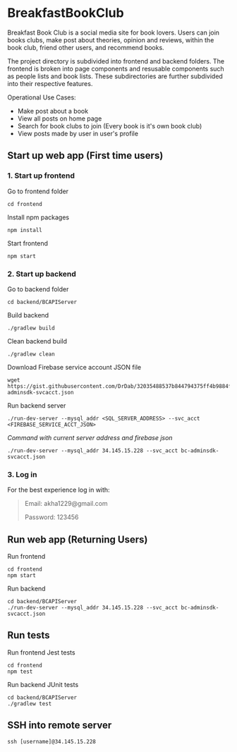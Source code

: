 # BreakfastBookClub

Breakfast Book Club is a social media site for book lovers. 
Users can join books clubs,
make post about theories, opinion and reviews, within the book club,
friend other users,
and recommend books.

The project directory is subdivided into frontend and backend folders. 
The frontend is broken into page components and resusable components such as people lists and book lists.
These subdirectories are further subdivided into their respective features.

Operational Use Cases:
- Make post about a book
- View all posts on home page
- Search for book clubs to join (Every book is it's own book club)
- View posts made by user in user's profile 


## Start up web app (First time users)

### 1. Start up frontend

Go to frontend folder
```
cd frontend
```

Install npm packages
```
npm install 
```
Start frontend
```
npm start
```

### 2. Start up backend

Go to backend folder
```
cd backend/BCAPIServer
```

Build backend
```
./gradlew build
```

Clean backend build
```
./gradlew clean
```

Download Firebase service account JSON file
```
wget https://gist.githubusercontent.com/DrDab/32035488537b844794375ff4b9884ff5/raw/74001b8aa5f0c225dee943ab7c963e52421e3183/bc-adminsdk-svcacct.json
```

Run backend server
```
./run-dev-server --mysql_addr <SQL_SERVER_ADDRESS> --svc_acct <FIREBASE_SERVICE_ACCT_JSON>
```
_Command with current server address and firebase json_
```
./run-dev-server --mysql_addr 34.145.15.228 --svc_acct bc-adminsdk-svcacct.json
```


### 3. Log in
For the best experience log in with: 
<blockquote>
Email: akha1229@gmail.com

Password: 123456
</blockquote>



## Run web app (Returning Users)
Run frontend
```
cd frontend
npm start
```
Run backend
```
cd backend/BCAPIServer
./run-dev-server --mysql_addr 34.145.15.228 --svc_acct bc-adminsdk-svcacct.json
```


## Run tests

Run frontend Jest tests
```
cd frontend
npm test
```

Run backend JUnit tests
```
cd backend/BCAPIServer
./gradlew test
```

## SSH into remote server
```
ssh [username]@34.145.15.228
```